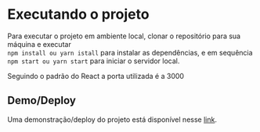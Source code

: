 # Executando o projeto

Para executar o projeto em ambiente local, clonar o repositório para sua máquina e executar <br/>
`npm install ou yarn istall`
para instalar as dependências, e em sequência <br/>
`npm start ou yarn start`
para iniciar o servidor local. <br/>

Seguindo o padrão do React a porta utilizada é a 3000 <br/>

## Demo/Deploy

Uma demonstração/deploy do projeto está disponível nesse [link](https://gabriel-brunetti.github.io/react-checkbox-tree/index).
